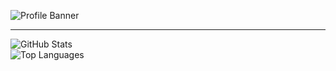 ![Profile Banner](https://user-images.githubusercontent.com/80194912/216753519-8fc44708-0908-40ba-8011-eed15826b504.png)
- - -
![GitHub Stats](https://github-readme-stats.vercel.app/api?username=Break-Ben&count_private=true&include_all_commits=true&hide_rank=true&theme=merko&show_icons=true&border_radius=15&border_color=91B302)  
![Top Languages](https://github-readme-stats.vercel.app/api/top-langs/?username=Break-Ben&layout=compact&theme=merko&border_radius=15&border_color=91B302)
